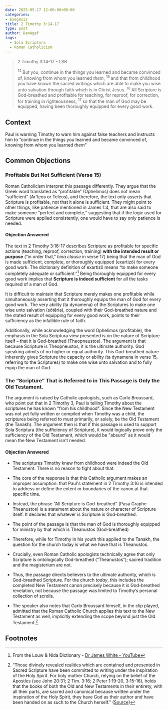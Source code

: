 ```yaml
---
date: 2025-05-17 12:00:00+08:00
categories:
- Exegesis
title: 2 Timothy 3:14-17
type: post
author: DanAgaf
tags:
  - Sola Scriptura
  - Roman Catholicism
---
```


> 2 Timothy 3:14-17 - LSB
>
> <sup> 14 </sup>But you, continue in the things you learned and became convinced of, knowing from whom you learned <i>them</i>,
> <sup> 15 </sup>and that from childhood you have known the sacred writings which are able to make you wise unto salvation through faith which is in Christ Jesus.
> <sup> 16 </sup>All Scripture is God-breathed and profitable for teaching, for reproof, for correction, for training in righteousness,
> <sup> 17 </sup>so that the man of God may be equipped, having been thoroughly equipped for every good work.

## Context

Paul is warning Timothy to warn him against false teachers and instructs him to “continue in the things you learned and became convinced of, knowing from whom you learned _them_”

## Common Objections

### Profitable But Not Sufficient (Verse 15)

Roman Catholicism interpret this passage differently. They argue that the Greek word translated as “profitable” (Ophelimos) does not mean “sufficient” (Ar’teos or Teleos), and therefore, the text only asserts that Scripture is profitable, not that it alone is sufficient. They might point to other things, like patience mentioned in James 1:4, that are also said to make someone “perfect and complete,” suggesting that if the logic used for Scripture were applied consistently, one would have to say only patience is needed.

#### Objection Answered

The text in 2 Timothy 3:16-17 describes Scripture as profitable for specific actions (teaching, reproof, correction, training) **with the intended result or purpose** (“in order that,” *hina clause* in verse 17) being that the man of God is made sufficient, complete, or thoroughly equipped (exartizō) for every good work. The dictionary definition of exartizō means “to make someone completely adequate or sufficient.”[^1] Being thoroughly equipped for every good work implies that **Scripture is indeed sufficient** for all the tasks required of a man of God.

It is difficult to maintain that Scripture merely makes one profitable while simultaneously asserting that it thoroughly equips the man of God for every good work. The very ability (ta dynamena) of the Scriptures to make one wise unto salvation (sōtēria), coupled with their God-breathed nature and the stated result of equipping for every good work, points to their sufficiency as the infallible rule of faith.

Additionally, while acknowledging the word Ophelimos (profitable), the emphasis in the Sola Scriptura view presented is on the nature of Scripture itself – that it is God-breathed (Theopneustos). The argument is that because Scripture is Theopneustos, it is the ultimate authority. God speaking admits of no higher or equal authority. This God-breathed nature inherently gives Scripture the capacity or ability (ta dynamena in verse 15, referring to the Scriptures) to make one wise unto salvation and to fully equip the man of God.

### The “Scripture” That is Referred to in This Passage is Only the Old Testament.

The argument is raised by Catholic apologists, such as Carlo Broussard, who point out that in 2 Timothy 3, Paul is telling Timothy about the scriptures he has known "from his childhood". Since the New Testament was not yet fully written or compiled when Timothy was a child, the scriptures being referred to must primarily, or solely, be the Old Testament (the Tanakh). The argument then is that if this passage is used to support Sola Scriptura (the sufficiency of Scripture), it would logically prove only the sufficiency of the Old Testament, which would be "absurd" as it would mean the New Testament isn't needed.

#### Objection Answered

- The scriptures Timothy knew from childhood were indeed the Old Testament. There is no reason to fight about that.

- The core of the response is that this Catholic argument makes an improper assumption: that Paul's statement in 2 Timothy 3:16 is intended to address or define the extent or boundaries of the canon at that specific time.

- Instead, the phrase “All Scripture is God-breathed” (Pasa Graphe Theanustos) is a statement about the nature or character of Scripture itself. It declares that whatever is Scripture is God-breathed.

- The point of the passage is that the man of God is thoroughly equipped for ministry by that which is Theanustos (God-breathed)

- Therefore, while for Timothy in his youth this applied to the Tanakh, the question for the church today is what we have that is Theanustos.

- Crucially, even Roman Catholic apologists technically agree that only Scripture is ontologically God-breathed (“Theanustos”); sacred tradition and the magisterium are not. 

- Thus, the passage directs believers to the ultimate authority, which is God-breathed Scripture. For the church *today*, this includes the completed New Testament canon precisely because it is God-breathed revelation, not because the passage was limited to Timothy’s personal collection of scrolls.

- The speaker also notes that Carlo Broussard himself, in the clip played, admitted that the Roman Catholic Church applies this text to the New Testament as well, implicitly extending the scope beyond just the Old Testament.[^2]

## Footnotes

[^1]: From the Louw & Nida Dictionary - [Dr James White - YouTube](https://youtu.be/2SFbZR9J7aQ?t=4542)
[^2]: “Those divinely revealed realities which are contained and presented in Sacred Scripture have been committed to writing under the inspiration of the Holy Spirit. For holy mother Church, relying on the belief of the Apostles (see John 20:31; 2 Tim. 3:16; 2 Peter 1:19-20, 3:15-16), holds that the books of both the Old and New Testaments in their entirety, with all their parts, are sacred and canonical because written under the inspiration of the Holy Spirit, they have God as their author and have been handed on as such to the Church herself.” ([Source](https://www.vatican.va/archive/hist_councils/ii_vatican_council/documents/vat-ii_const_19651118_dei-verbum_en.html))